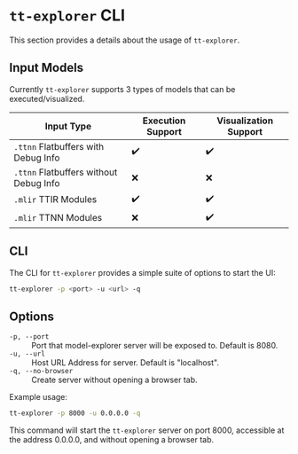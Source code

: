 # `tt-explorer` CLI

This section provides a details about the usage of `tt-explorer`.

## Input Models

Currently `tt-explorer` supports 3 types of models that can be executed/visualized.

| Input Type                             | Execution Support | Visualization Support |
| -------------------------------------- | ----------------- | --------------------- |
| `.ttnn` Flatbuffers with Debug Info    | ✔️                 | ✔️                     |
| `.ttnn` Flatbuffers without Debug Info | ❌                | ❌                    |
| `.mlir` TTIR Modules                   | ✔️                 | ✔️                     |
| `.mlir` TTNN Modules                   | ❌                | ✔️                     |

## CLI

The CLI for `tt-explorer` provides a simple suite of options to start the UI:

```bash
tt-explorer -p <port> -u <url> -q
```

## Options

<dl>
  <dt><code>-p, --port</code><dt>
  <dd>Port that model-explorer server will be exposed to. Default is 8080.</dd>

<dt><code>-u, --url</code></dt>
  <dd>Host URL Address for server. Default is "localhost".</dd>

<dt><code>-q, --no-browser</code></dt>
  <dd>Create server without opening a browser tab.</dd>
</dl>

Example usage:

```bash
tt-explorer -p 8000 -u 0.0.0.0 -q
```

This command will start the `tt-explorer` server on port 8000, accessible at the address 0.0.0.0, and without opening a browser tab.
